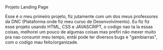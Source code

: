 Projeto Landing Page

Esse é o meu primeiro projeto, fiz jutamente com um dos meus professores da DNC (Plataforma onde fiz meu curso de Desenvolvimento). Eu fiz fiz esse projeto usando HTML, CSS e JAVASCRIPT, o codigo nao ta la essas coisas, melhorei um pouco de algumas coisas mas prefiri não mexer muito pra nao consumir meu tempo, entãi pode ter diversos bugs e "gambiarras", com o codigo mau feito/organizade.
